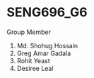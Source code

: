 # SENG696_G6

Group Member
1. Md. Shohug Hossain
2. Greg Amar Gadala
3. Rohit Yeast
4. Desiree Leal
